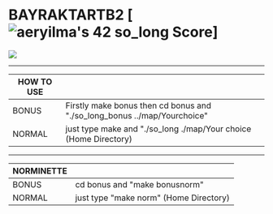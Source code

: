 # BAYRAKTARTB2 [![aeryilma's 42 so_long Score](https://badge42.vercel.app/api/v2/cl2clcq4c016009l8uaoijwh3/project/2538270)]

![](https://github.com/kajun1337/SoLong/blob/main/fragman.gif)

------------

| HOW TO USE  |   |
| ------------ | ------------ |
|  BONUS | Firstly make bonus then cd bonus and "./so_long_bonus ../map/Yourchoice"|
|  NORMAL | just type make and "./so_long ./map/Your choice (Home Directory) |


------------

| NORMINETTE  |   |
| ------------ | ------------ |
|  BONUS |  cd bonus and "make bonusnorm" |
|  NORMAL | just type  "make norm" (Home Directory) |
